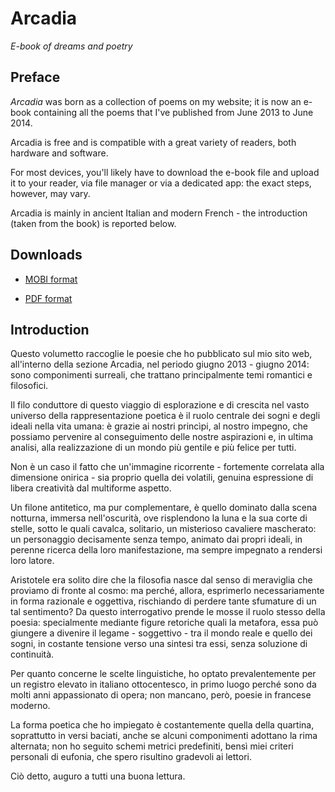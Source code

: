# Arcadia

*E-book of dreams and poetry*


## Preface

*Arcadia* was born as a collection of poems on my website; it is now an e-book containing all the poems that I've published from June 2013 to June 2014.

Arcadia is free and is compatible with a great variety of readers, both hardware and software.

For most devices, you'll likely have to download the e-book file and upload it to your reader, via file manager or via a dedicated app: the exact steps, however, may vary.

Arcadia is mainly in ancient Italian and modern French - the introduction (taken from the book) is reported below.


## Downloads

* [MOBI format](https://github.com/giancosta86/Arcadia/releases/download/v1.0/Arcadia.mobi)

* [PDF format](https://github.com/giancosta86/Arcadia/releases/download/v1.0/Arcadia.pdf)



## Introduction

Questo volumetto raccoglie le poesie che ho pubblicato sul mio sito web, all'interno della sezione Arcadia, nel periodo giugno 2013 - giugno 2014: sono componimenti surreali, che trattano principalmente temi romantici e filosofici.

Il filo conduttore di questo viaggio di esplorazione e di crescita nel vasto universo della rappresentazione poetica è il ruolo centrale dei sogni e degli ideali nella vita umana: è grazie ai nostri princìpi, al nostro impegno, che possiamo pervenire al conseguimento delle nostre aspirazioni e, in ultima analisi, alla realizzazione di un mondo più gentile e più felice per tutti.

Non è un caso il fatto che un'immagine ricorrente - fortemente correlata alla dimensione onirica - sia proprio quella dei volatili, genuina espressione di libera creatività dal multiforme aspetto.

Un filone antitetico, ma pur complementare, è quello dominato dalla scena notturna, immersa nell'oscurità, ove risplendono la luna e la sua corte di stelle, sotto le quali cavalca, solitario, un misterioso cavaliere mascherato: un personaggio decisamente senza tempo, animato dai propri ideali, in perenne ricerca della loro manifestazione, ma sempre impegnato a rendersi loro latore.

Aristotele era solito dire che la filosofia nasce dal senso di meraviglia che proviamo di fronte al cosmo: ma perché, allora, esprimerlo necessariamente in forma razionale e oggettiva, rischiando di perdere tante sfumature di un tal sentimento? Da questo interrogativo prende le mosse il ruolo stesso della poesia: specialmente mediante figure retoriche quali la metafora, essa può giungere a divenire il legame - soggettivo - tra il mondo reale e quello dei sogni, in costante tensione verso una sintesi tra essi, senza soluzione di continuità.

Per quanto concerne le scelte linguistiche, ho optato prevalentemente per un registro elevato in italiano ottocentesco, in primo luogo perché sono da molti anni appassionato di opera; non mancano, però, poesie in francese moderno.

La forma poetica che ho impiegato è costantemente quella della quartina, soprattutto in versi baciati, anche se alcuni componimenti adottano la rima alternata; non ho seguito schemi metrici predefiniti, bensì miei criteri personali di eufonia, che spero risultino gradevoli ai lettori.

Ciò detto, auguro a tutti una buona lettura.


